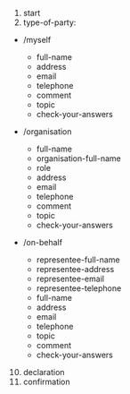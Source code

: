 1. start
2. type-of-party:

  - /myself
    - full-name
    - address
    - email
    - telephone
    - comment
    - topic
    - check-your-answers

  - /organisation
    - full-name
    - organisation-full-name
    - role
    - address
    - email
    - telephone
    - comment
    - topic
    - check-your-answers

  - /on-behalf
    - representee-full-name
    - representee-address
    - representee-email
    - representee-telephone
    - full-name
    - address
    - email
    - telephone
    - topic
    - comment
    - check-your-answers

10. declaration
11. confirmation
